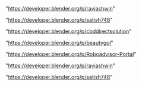 "https://developer.blender.org/p/raviashwin"

"https://developer.blender.org/p/satish748"

"https://developer.blender.org/p/cbddirectsolution"

 
"https://developer.blender.org/p/beautygol"


"https://developer.blender.org/p/Roboadvisor-Portal"


"https://developer.blender.org/p/raviashwin"


"https://developer.blender.org/p/satish748"


 
